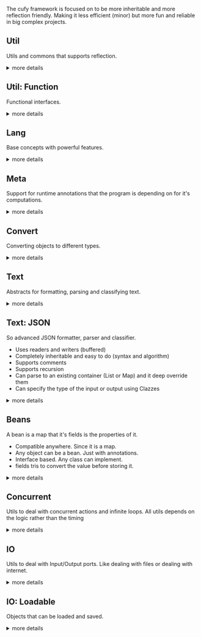 <html lang="en">
    <head>
        <title>Cufy</title>
        <script>
            window.onload = function() {
              let link = top.document.createElement("link");
              link.type = "image/*";
              link.rel = "icon";
              link.href = "cufy.png";
              top.document.getElementsByTagName("head")[0].appendChild(link);
            };
        </script>
    </head>
</html>

The cufy framework is focused on to be more inheritable and more reflection friendly. Making it
less efficient (minor) but more fun and reliable in big complex projects.

## Util
Utils and commons that supports reflection.
<details>
<summary>more details</summary>
    
-   ### Groups
    Collections are a base thing on programming. But it is hard to make a collection foreach
    category a main collection. So it is easier to make the main collection dived it's content for
    us to categories (or subgroups). Unmodifiable group is a group that can't be modified. It is a
    good util to hold constant values.

    Simple Example:

    ```java 
        Group food = new UnmodifibleGroup(Arrays.asList("pizza", "potato", "apple", "orange"));
        Group healthy = food.subgroup("healthy", f -> !f.equals("pizza"));
        Group h = food.subgroup("healthy");
    
        assert healthy == h;
    ```

-   ### Array Util
    It has common array utils and nothing new. But the special thing is the reflection support.
    It can accept 'object' as arrays. All the methods have '0' version of it. The '0' version accept
    object as array parameter.

    Simple example:

    ```java 
        int[] array = {};
        Object object = array;
        List<Integer> arrayAsList = Arrayu.asList(array);
        List objectAsList = Arrayu.asList(object);
    ```

-   ### Collectionu: asList(Map)
    You may need to treat a map as a list. Maybe you want to save storage. Or maybe you want to
    store a list with other values with the same instance. Making a list from a map maybe the
    solution. The method will return a list that it's elements are the values that have positive
    integer keys on the passed map. Those keys is the indexes of the values associated to them.

    ```java 
        List list = Collectionsu.asList(indexedMap);
    ```

</details>

## Util: Function
Functional interfaces.
<details>
    <summary>more details</summary>
    
-   ### Throw Lambdas
    There is always that position. When you want to pass a simple runnable or consumer to some
    method. And that method will invoke it on the same thread. And you don't need to catch 
    exceptions. Since there is a try-catch covering the calling context. So Throw Lambdas will be 
    the saver.

    Simple example:
    ```java 
        try {
        	Runnable runnable = (ThrowRunnable<Exception>) ()-> throwingMethod();
        } catch (Exception e) {
        }
    ```

</details>

## Lang
Base concepts with powerful features.
<details>
    <summary>more details</summary>
</details> 

## Meta
Support for runtime annotations that the program is depending on for it's computations.
<details>
    <summary>more details</summary>
</details> 

## Convert
Converting objects to different types.
<details>
    <summary>more details</summary>
</details>

## Text
Abstracts for formatting, parsing and classifying text.
<details>
    <summary>more details</summary>
</details>

## Text: JSON
So advanced JSON formatter, parser and classifier.
- Uses readers and writers (buffered)
- Completely inheritable and easy to do (syntax and algorithm)
- Supports comments
- Supports recursion
- Can parse to an existing container (List or Map) and it deep override them
- Can specify the type of the input or output using Clazzes
<details>
    <summary>more details</summary>
    
-   ### To parse a json-text:
    
    ```java 
    Object outputObject = JSNO.parse(inputString);
    ```
    
-   ### To format an object to a json-text:
    
    ```java 
    String outputString = JSON.format(inputObject);
    ```
    
-   ### To use more parsing specifications:
    
    ```java 
    JSON.global.parse(inputReader, outputObject, inputClazz, outputClazz);
    ```
-   ### Or if you want auto-classify the input:
    
    ```java 
    JSON.global.cparse(inputReader, outputObject, outputClazz);
    ```
    
-   ### To use more formatting specifications:
    
    ```java 
    JSON.global.format(inputObject, outputObject, inputClazz, outputClazz);
    ```
</details>

## Beans
A bean is a map that it's fields is the properties of it. 
- Compatible anywhere. Since it is a map.
- Any object can be a bean. Just with annotations.
- Interface based. Any class can implement.
- fields tris to convert the value before storing it.
<details>
    <summary>more details</summary>
    
-   ### A simple bean example:
    
    ```java 
        class ExBean extends Bean {
            @Property
            int ex_property;
        }
    ```
    
-   ### A bean for a non-bean instance (fields should be annotated):
    
    ```java 
        Bean.forInstance(theInstance);
    ```
    
-   ### You can override the key (default is a string of field's name) and the type of the property.
    
    ```java 
        @Property(key = @MetaObject("newKey"), type = @MetaClazz(Integer.class))
        int ex_property;
    ```
</details>

## Concurrent
Utils to deal with concurrent actions and infinite loops. All utils depends on the logic rather
than the timing
<details>
    <summary>more details</summary>
</details>

## IO
Utils to deal with Input/Output ports. Like dealing with files or dealing with internet.
<details>
    <summary>more details</summary>
</details>

## IO: Loadable
Objects that can be loaded and saved.
<details>
    <summary>more details</summary>
</details>